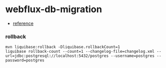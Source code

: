 # webflux-db-migration

- [reference](https://www.baeldung.com/liquibase-refactor-schema-of-java-app)

### rollback
```shell
mvn liquibase:rollback -Dliquibase.rollbackCount=1
liquibase rollback-count --count=1 --changelog-file=changelog.xml --url=jdbc:postgresql://localhost:5432/postgres --username=postgres --password=postgres
```